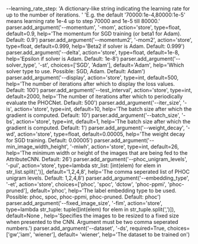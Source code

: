 --learning_rate_step: 'A dictionary-like string indicating the learning rate for up to the number of iterations. '
                             'E.g. the default \'70000:1e-4,80000:1e-5\' means learning rate 1e-4 up to step 70000 and 1e-5 till 80000.'
    parser.add_argument('--momentum', '-mom', action='store', type=float, default=0.9,
                        help='The momentum for SGD training (or beta1 for Adam). Default: 0.9')
    parser.add_argument('--momentum2', '-mom2', action='store', type=float, default=0.999,
                        help='Beta2 if solver is Adam. Default: 0.999')
    parser.add_argument('--delta', action='store', type=float, default=1e-8,
                        help='Epsilon if solver is Adam. Default: 1e-8')
    parser.add_argument('--solver_type', '-st', choices=['SGD', 'Adam'], default='Adam',
                        help='Which solver type to use. Possible: SGD, Adam. Default: Adam')
    parser.add_argument('--display', action='store', type=int, default=500,
                        help='The number of iterations after which to display the loss values. Default: 100')
    parser.add_argument('--test_interval', action='store', type=int, default=2000,
                        help='The number of iterations after which to periodically evaluate the PHOCNet. Default: 500')
    parser.add_argument('--iter_size', '-is', action='store', type=int, default=10,
                        help='The batch size after which the gradient is computed. Default: 10')
    parser.add_argument('--batch_size', '-bs', action='store', type=int, default=1,
                        help='The batch size after which the gradient is computed. Default: 1')
    parser.add_argument('--weight_decay', '-wd', action='store', type=float, default=0.00005,
                        help='The weight decay for SGD training. Default: 0.00005')
    parser.add_argument('--min_image_width_height', '-miwh', action='store', type=int, default=26,
                        help='The minimum width or height of the images that are being fed to the AttributeCNN. Default: 26')
    parser.add_argument('--phoc_unigram_levels', '-pul',
                        action='store',
                        type=lambda str_list: [int(elem) for elem in str_list.split(',')],
                        default='1,2,4,8',
                        help='The comma seperated list of PHOC unigram levels. Default: 1,2,4,8')
    parser.add_argument('--embedding_type', '-et', action='store',
                        choices=['phoc', 'spoc', 'dctow', 'phoc-ppmi', 'phoc-pruned'],
                        default='phoc',
                        help='The label embedding type to be used. Possible: phoc, spoc, phoc-ppmi, phoc-pruned. Default: phoc')
    parser.add_argument('--fixed_image_size', '-fim', action='store',
                        type=lambda str_tuple: tuple([int(elem) for elem in str_tuple.split(',')]),
                        default=None ,
                        help='Specifies the images to be resized to a fixed size when presented to the CNN. Argument must be two comma seperated numbers.')
    parser.add_argument('--dataset', '-ds', required=True, choices=['gw','iam', 'wiener'], default= 'wiener',
                        help='The dataset to be trained on')